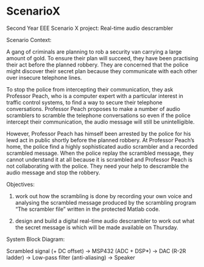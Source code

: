 # ScenarioX
Second Year EEE Scenario X project: Real-time audio descrambler

Scenario Context:

A gang of criminals are planning to rob a security van carrying a large amount of gold.  To ensure their plan will succeed, they have been practising their act before the planned robbery.  They are concerned that the police might discover their secret plan because they communicate with each other over insecure telephone lines. 

 
To stop the police from intercepting their communication, they ask Professor Peach, who is a computer expert with a particular interest in traffic control systems, to find a way to secure their telephone conversations.  Professor Peach proposes to make a number of audio scramblers to scramble the telephone conversations so even if the police intercept their communication, the audio message will still be unintelligible.


However, Professor Peach has himself been arrested by the police for his lewd act in public shortly before the planned robbery.  At Professor Peach’s home, the police find a highly sophisticated audio scrambler and a recorded scrambled message.  When the police replay the scrambled message, they cannot understand it at all because it is scrambled and Professor Peach is not collaborating with the police.  They need your help to descramble the audio message and stop the robbery.




Objectives:

1) work out how the scrambling is done by recording your own voice and analysing the scrambled message produced by the scrambling program “The scrambler file” written in the protected Matlab code.

2) design and build a digital real-time audio descrambler to work out what the secret message is which will be made available on Thursday.  





System Block Diagram:

Scrambled signal (+ DC offset) -> MSP432 (ADC + DSP*) -> DAC (R-2R ladder) -> Low-pass filter (anti-aliasing) -> Speaker 
